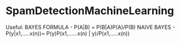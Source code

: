 # SpamDetectionMachineLearning
Useful:
BAYES FORMULA - P(A|B) = P(B|A)P(A)/P(B)
NAIVE BAYES - P(y|x1,.....x(n))= P(y)P(x1,......x(n) | y)/P(x1,.....x(n))

